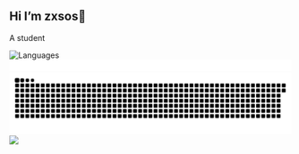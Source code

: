 ## Hi I’m zxsos👋  
A student

<!--
Here are some ideas to get you started:
🔭 I’m currently working on Java  
🌱 I’m currently learning Rust
- 👯 I’m looking to collaborate on ...
- 🤔 I’m looking for help with ...
- 💬 Ask me about ...
- 📫 How to reach me: ...
- 😄 Pronouns: ...
- ⚡ Fun fact: ...
-->

<div style="display: flex; gap: 15px; align-items: center;">
<img src="https://github-readme-stats.vercel.app/api/top-langs/?username=zxsos&layout=donut&show_icons=true&bg_color=00000000" width="40%" alt="Languages" >

</div>
<img src="share/line.gif" height="20" width="100%" alt="line">  
<picture>  
    <source media="(prefers-color-scheme: dark)"  
            srcset="https://raw.githubusercontent.com/zxsos/zxsos/output/snake-dark.svg"/>  
    <source media="(prefers-color-scheme: light)"  
            srcset="https://raw.githubusercontent.com/zxsos/zxsos/output/snake.svg"/>  
    <img alt="github-snake" src="https://raw.githubusercontent.com/zxsos/zxsos/output/snake.svg"/>
</picture>  
<picture>  
    <source            srcset="https://github-readme-stats.vercel.app/api?username=zxsos&show_icons=true&theme=dark"  
            media="(prefers-color-scheme: dark)"  
    />  
    <source            srcset="https://github-readme-stats.vercel.app/api?  
    username=zxsos&show_icons=true"            media="(prefers-color-scheme: light),   
    (prefers-color-scheme: no-preference)"  
    />  
    <img src="https://github-readme-stats.vercel.app/api?username=zxsos&show_icons=true"/>  
</picture>
